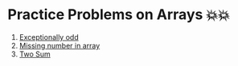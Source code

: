 # Practice Problems on Arrays 💥💥

1. [Exceptionally odd](https://practice.geeksforgeeks.org/problems/find-the-odd-occurence4820/1)
2. [Missing number in array](https://practice.geeksforgeeks.org/problems/missing-number-in-array1416/1)
3. [Two Sum](https://leetcode.com/problems/two-sum/)